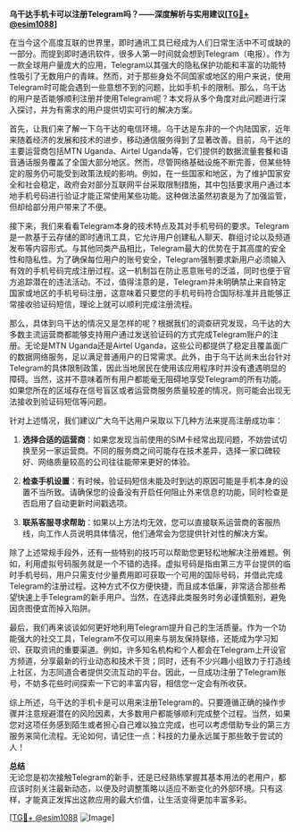 **乌干达手机卡可以注册Telegram吗？——深度解析与实用建议[[TG💪+ @esim1088](https://t.me/s/esim1088)]**

在当今这个高度互联的世界里，即时通讯工具已经成为人们日常生活中不可或缺的一部分。而提到即时通讯软件，很多人第一时间就会想到Telegram（电报）。作为一款全球用户量庞大的应用，Telegram以其强大的隐私保护功能和丰富的功能特性吸引了无数用户的青睐。然而，对于那些身处不同国家或地区的用户来说，使用Telegram时可能会遇到一些意想不到的问题，比如手机卡的限制。那么，乌干达的用户是否能够顺利注册并使用Telegram呢？本文将从多个角度对此问题进行深入探讨，并为有需求的用户提供切实可行的解决方案。

首先，让我们来了解一下乌干达的电信环境。乌干达是东非的一个内陆国家，近年来随着经济的发展和技术的进步，移动通信服务得到了显著改善。目前，乌干达的主要运营商包括MTN Uganda、Airtel Uganda等，它们提供的数据流量套餐和语音通话服务覆盖了全国大部分地区。然而，尽管网络基础设施不断完善，但某些特定的服务仍可能受到政策法规的影响。例如，在一些国家和地区，为了维护国家安全和社会稳定，政府会对部分互联网平台采取限制措施，其中包括要求用户通过本地手机号码进行验证才能正常使用某些功能。这种做法虽然初衷是为了加强监管，但却给部分用户带来了不便。

接下来，我们来看看Telegram本身的技术特点及其对手机号码的要求。Telegram是一款基于云存储的即时通讯工具，它允许用户创建私人聊天、群组讨论以及频道发布等内容形式。与其他同类产品相比，Telegram最大的优势在于其高度的安全性和隐私性。为了确保每位用户的账号安全，Telegram强制要求新用户必须输入有效的手机号码完成注册过程。这一机制旨在防止恶意账号的泛滥，同时也便于官方追踪潜在的违法活动。不过，值得注意的是，Telegram并未明确禁止来自特定国家或地区的手机号码注册，这意味着只要您的手机号码符合国际标准并且能够正常接收验证码短信，理论上就可以顺利完成注册流程。

那么，具体到乌干达的情况又是怎样的呢？根据我们的调查研究发现，乌干达的大多数主流运营商都能够支持用户通过发送验证码的方式完成Telegram账户的注册。无论是MTN Uganda还是Airtel Uganda，这些公司都提供了稳定且覆盖面广的数据网络服务，足以满足普通用户的日常需求。此外，由于乌干达尚未出台针对Telegram的具体限制政策，因此当地居民在使用该应用程序时并没有遭遇明显的障碍。当然，这并不意味着所有用户都能毫无阻碍地享受Telegram的所有功能。如果您所在的区域存在信号盲区或者运营商服务质量较差的情况，则可能会出现无法接收到验证码短信等问题。

针对上述情况，我们建议广大乌干达用户采取以下几种方法来提高注册成功率：

1. **选择合适的运营商**：如果您发现当前使用的SIM卡经常出现问题，不妨尝试切换至另一家运营商。不同的服务商之间可能存在技术差异，选择一家口碑较好、网络质量较高的公司往往能带来更好的体验。
   
2. **检查手机设置**：有时候，验证码短信未能及时到达的原因可能是手机本身的设置不当所致。请确保您的设备没有开启任何阻止外来信息的功能，同时检查是否启用了自动更新时间戳选项。

3. **联系客服寻求帮助**：如果以上方法均无效，您可以直接联系运营商的客服热线，向工作人员说明具体情况，他们通常会为您提供针对性的解决方案。

除了上述常规手段外，还有一些特别的技巧可以帮助您更轻松地解决注册难题。例如，利用虚拟号码服务就是一个不错的选择。虚拟号码是指由第三方平台提供的临时手机号码，用户只需支付少量费用即可获取一个可用的国际号码，并借此完成Telegram的注册过程。这种方式不仅方便快捷，而且成本低廉，非常适合那些希望快速上手Telegram的新手用户。当然，在选择此类服务时务必谨慎甄别，避免因贪图便宜而掉入陷阱。

最后，我们再来谈谈如何更好地利用Telegram提升自己的生活质量。作为一个功能强大的社交工具，Telegram不仅可以用来与朋友保持联络，还能成为学习知识、获取资讯的重要渠道。例如，许多知名机构和个人都会在Telegram上开设官方频道，分享最新的行业动态和技术干货；同时，还有不少兴趣小组致力于打造线上社区，为志同道合者提供交流互动的平台。因此，一旦成功注册了Telegram账号，不妨多花些时间探索一下它的丰富内容，相信您一定会有所收获。

综上所述，乌干达的手机卡是可以用来注册Telegram的。只要遵循正确的操作步骤并注意规避潜在的风险因素，大多数用户都能够顺利完成整个过程。当然，如果您对这项任务感到陌生或者担心自己难以独立完成，也可以考虑借助专业的第三方服务来简化流程。无论如何，请记住一点：科技的力量永远属于那些敢于尝试的人！

**总结**  
无论您是初次接触Telegram的新手，还是已经熟练掌握其基本用法的老用户，都应该时刻关注最新动态，以便及时调整策略以适应不断变化的外部环境。只有这样，才能真正发挥出这款应用的最大价值，让生活变得更加丰富多彩。

[[TG💪+ @esim1088](https://t.me/s/esim1088) ![Image](https://i.postimg.cc/4NQfJmqS/Snipaste-2025-05-13-00-14-12.png)]